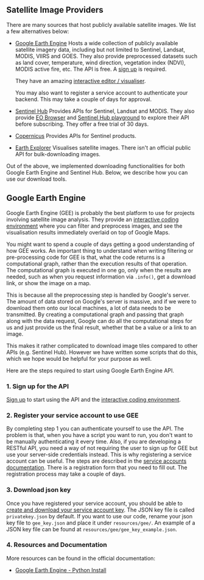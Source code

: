 ## Satellite Image Providers

There are many sources that host publicly available satellite images.
We list a few alternatives below:

- [Google Earth Engine](https://earthengine.google.com/)
    Hosts a wide collection of publicly available satellite imagery data, 
    including but not limited to Sentinel, Landsat, MODIS, VIIRS and GOES.
    They also provide preprocessed datasets such as land cover, temperature, 
    wind direction, vegetation index (NDVI), MODIS active fire, etc.
    The API is free. A [sign up](https://earthengine.google.com/signup/) is required.
    
    They have an amazing [interactive editor / visualiser](code.earthengine.google.com/).
    
    You may also want to register a service account to authenticate your backend. 
    This may take a couple of days for approval.
- [Sentinel Hub](https://www.sentinel-hub.com/)
    Provides APIs for Sentinel, Landsat and MODIS. 
    They also provide [EO Browser](https://apps.sentinel-hub.com/eo-browser/) 
    and [Sentinel Hub playground](https://apps.sentinel-hub.com/sentinel-playground/)
    to explore their API before subscribing. They offer a free trial of 30 days.
- [Copernicus](https://scihub.copernicus.eu/)
    Provides APIs for Sentinel products.
- [Earth Explorer](https://earthexplorer.usgs.gov/)
    Visualises satellite images. There isn't an official public API for bulk-downloading images.

Out of the above, we implemented downloading functionalities for both Google Earth Engine and Sentinel Hub. 
Below, we describe how you can use our download tools.

## Google Earth Engine
Google Earth Engine (GEE) is probably the best platform to use for projects involving satellite image analysis. 
They provide an [interactive coding environment](https://code.earthengine.google.com/) where you can filter and preprocess images, 
and see the visualisation results immediately overlaid on top of Google Maps.

You might want to spend a couple of days getting a good understanding of how GEE works.
An important thing to understand when writing filtering or pre-processing code for GEE is that, 
what the code returns is a computational graph, rather than the execution results of that operation.
The computational graph is executed in one go, only when the results are needed, 
such as when you request information via `.info()`, get a download link, or show the image on a map.

This is because all the preprocessing step is handled by Google's server. 
The amount of data stored on Google's server is massive, and if we were to download them onto our local machines, 
a lot of data needs to be transmitted. 
By creating a computational graph and passing that graph along with the data request,
Google can do all the computational steps for us and just provide us the final result, whether that be a value or a link to an image.

This makes it rather complicated to download image tiles compared to other APIs (e.g. Sentinel Hub).
However we have written some scripts that do this, which we hope would be helpful for your purpose as well.

Here are the steps required to start using Google Earth Engine API.

### 1. Sign up for the API
[Sign up](https://earthengine.google.com/signup/) to start using the API and the [interactive coding environment](https://code.earthengine.google.com/).

### 2. Register your service account to use GEE
By completing step 1 you can authenticate yourself to use the API. 
The problem is that, when you have a script you want to run, you don't want to be manually authenticating it every time.
Also, if you are developing a RESTful API, you need a way of not requiring the user to sign up for GEE but use your server-side credentials instead.
This is why registering a service account can be useful. The steps are described in the [service accounts documentation](https://developers.google.com/earth-engine/service_account).
There is a registration form that you need to fill out. The registration process may take a couple of days.

### 3. Download json key
Once you have registered your service account, you should be able to [create and download your service account key](https://console.developers.google.com/iam-admin/serviceaccounts/details/).
The JSON key file is called `privatekey.json` by default. If you want to use our code, rename your json key file to `gee_key.json` and place it under `resources/gee/`.
An example of a JSON key file can be found at `resources/gee/gee_key_example.json`.

### 4. Resources and Documentation
More resources can be found in the official documentation:
- [Google Earth Engine - Python Install](https://developers.google.com/earth-engine/python_install)
